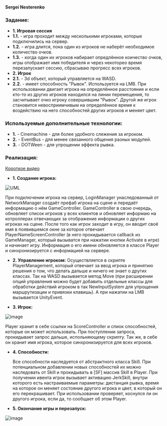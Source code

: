 #### Sergei Nesterenko

### **Задание:** 
+ **1. Игровая сессия**
+ **1.1.** - игра проходит между несколькими игроками, которые подключились на сервер.
+ **1.2.** - игра длится, пока один из игроков не наберёт необходимое количество очков.
+ **1.3.** - когда один их игроков набирает опредлённое коичество очков, игры отображает имя победителя и через некоторео время перезапускает сессию, сбрасываю прогресс всех игроков.
+ **2. Игрок**
+ **2.1.** - 3d объект, который управляется на WASD.
+ **2.2.** - имеет способность "Рывок". Используется на LMB. При использовании двигает игрока на определённое расстояние и если кто-то из других игроков находился на линии
перемещения, то засчитывает очко игроку совершившим "Рывок". Другой же игрок становится невосприимчивым на определённое время к воздействию на него способностей других игроков
и меняет цвет.

### **Используемые дополнительные технологии:**
  + **1.** - Cinemachine - для более удобного слежения за игроком.
  + **2.** - EventBus - для менее связанного общения разных модулей.
  + **3.** - DOTWeen - для упрощении эффекта рывка.
  
  ### **Реализация:** 
[Короткое видео](https://youtu.be/ajRWZboV-04)

+ **1. Создание игрока:**

![UML](https://user-images.githubusercontent.com/107647367/232340648-050678fe-90fb-43e7-b7db-3a125ef08169.png)

 При подключении игрока на сервер, LoginManager унаследованный от NetworkManager создаёт префаб игрока на сцене и передаёт информацию о нём GameController. GameController в свою очередь, обновляет список игроков у всех клиентов и обновляет информаю на котроллерах отвечающих за отображение информации о других игроках на сцене. После того как игрок заходит в игру, он вводит своё имя в появившемся окне за которое отвечает PlayerNameScreenController (в него прокидывается callback из GameManager, который вызыватся при нажатии кнопки Activate в игре) и начинает игру. Информация о его имени обновляется в классе Player и синхронизируется с информацией на сервере.

+ **2. Управление игроком:**
  Осуществляется в скрипте PlayerManagement, который отвечает за ввод игрока и принятию решения о том, что делать дальше и ничего не знает о других классах. Так на WASD вызывается метод Move (при расширении опций управления можно будет добавить отдельные классы для обработки действий игроком в так NewInputSystem для упрощения маршрутизации и привязки клавишь). А при нажатии на LMB вызывается UnityEvent.

+ **3. Игрок:**

![image](https://user-images.githubusercontent.com/107647367/232341336-c33c76e5-6507-4807-bbef-96d6e1106b6c.png)

  Player хранит в себе ссылки на ScoreController и спиок способностей, которые он может использовать. При поступлении запроса, прокидывает запрос дальше, испольняющему скрипту. Так же, в себе он хранит имя игрока, которое синхронизируется для всех игроков.

+ **4. Способности:**

  Все способности наследуется от абстрактного класса Skill. При потенциальном добавлении новых способностей их можно наследовать от Skill и прокидывать в [SF] массив Skill в Player. При получении ивента игрок вызывает активацию JerkSkill, внутри которого есть настраиваемые параметры: дистанция рывка, время на которое он меняет состояние другого игрока и цвет, в который он его перекрашивает. При использовании проверяет, коснулся ли он другого игрока, если да, то сообщает об этом Player.

+ **5. Окончание игры и перезапуск:**

![image](https://user-images.githubusercontent.com/107647367/232341336-c33c76e5-6507-4807-bbef-96d6e1106b6c.png)
